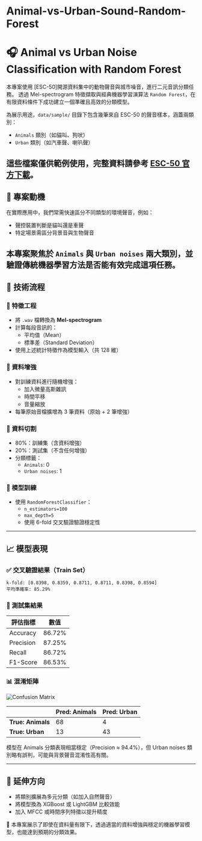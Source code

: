 # Animal-vs-Urban-Sound-Random-Forest
# 🎧 Animal vs Urban Noise Classification with Random Forest

本專案使用 [ESC-50]開源資料集中的動物聲音與城市噪音，進行二元音訊分類任務。
透過 Mel-spectrogram 特徵擷取與經典機器學習演算法 `Random Forest`，在有限資料條件下成功建立一個準確且高效的分類模型。

為展示用途，`data/sample/` 目錄下包含幾筆來自 ESC-50 的聲音樣本，涵蓋兩類別：

- `Animals` 類別（如貓叫、狗吠）
- `Urban` 類別（如汽車聲、喇叭聲）

這些檔案僅供範例使用，完整資料請參考 [ESC-50 官方下載](https://github.com/karoldvl/ESC-50)。
---

## 📌 專案動機

在實際應用中，我們常需快速區分不同類型的環境聲音，例如：
- 聲控裝置判斷是貓叫還是車聲
- 特定場景需區分背景音與生物聲音

本專案聚焦於 `Animals` 與 `Urban noises` 兩大類別，並驗證傳統機器學習方法是否能有效完成這項任務。
---

## 🔧 技術流程

### 🎼 特徵工程
- 將 `.wav` 檔轉換為 **Mel-spectrogram**
- 計算每段音訊的：
  - 平均值（Mean）
  - 標準差（Standard Deviation）
- 使用上述統計特徵作為模型輸入（共 128 維）

### 🔁 資料增強
- 對訓練資料進行隨機增強：
  - 加入微量高斯雜訊
  - 時間平移
  - 音量縮放
- 每筆原始音檔擴增為 3 筆資料（原始 + 2 筆增強）

### 📂 資料切割
- 80%：訓練集（含資料增強）
- 20%：測試集（不含任何增強）
- 分類標籤：
  - `Animals`: 0
  - `Urban noises`: 1

### 🧠 模型訓練
- 使用 `RandomForestClassifier`：
  - `n_estimators=100`
  - `max_depth=5`
  - 使用 6-fold 交叉驗證驗證穩定性
---

## 📈 模型表現

### ✅ 交叉驗證結果（Train Set）
```
k-fold: [0.8398, 0.8359, 0.8711, 0.8711, 0.8398, 0.8594]
平均準確率: 85.29%
```

### 🧪 測試集結果

| 評估指標    | 數值     |
|-------------|----------|
| Accuracy    | 86.72%   |
| Precision   | 87.25%   |
| Recall      | 86.72%   |
| F1-Score    | 86.53%   |

### 📊 混淆矩陣

![Confusion Matrix](random_forest_confusion_matrix.png)

|               | Pred: Animals | Pred: Urban |
|---------------|----------------|--------------|
| **True: Animals** | 68             | 4            |
| **True: Urban**   | 13             | 43           |

模型在 Animals 分類表現相當穩定（Precision ≈ 94.4%），但 Urban noises 類別略有誤判，可能與背景聲音混淆性高有關。

---

## 🔮 延伸方向

- 將類別擴展為多元分類（如加入自然聲音）
- 將模型換為 XGBoost 或 LightGBM 比較效能
- 加入 MFCC 或時間序列特徵以提升精度

📌 本專案展示了即使在資料量有限下，透過適當的資料增強與穩定的機器學習模型，也能達到預期的分類效果。
